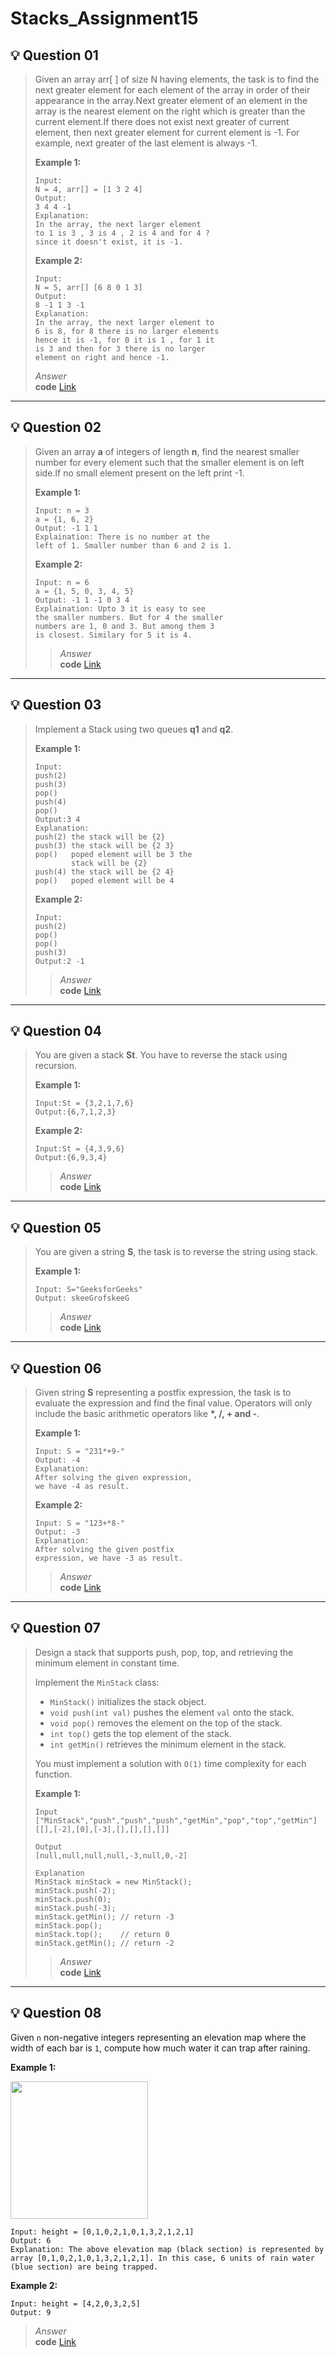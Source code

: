 # Stacks_Assignment15
## 💡 Question 01

> Given an array arr[ ] of size N having elements, the task is to find the next greater element for each element of the array in order of their appearance in the array.Next greater element of an element in the array is the nearest element on the right which is greater than the current element.If there does not exist next greater of current element, then next greater element for current element is -1. For example, next greater of the last element is always -1.
>
> **Example 1:**
>
> ```
> Input:
> N = 4, arr[] = [1 3 2 4]
> Output:
> 3 4 4 -1
> Explanation:
> In the array, the next larger element
> to 1 is 3 , 3 is 4 , 2 is 4 and for 4 ?
> since it doesn't exist, it is -1.
> ```
>
> **Example 2:**
>
> ```
> Input:
> N = 5, arr[] [6 8 0 1 3]
> Output:
> 8 -1 1 3 -1
> Explanation:
> In the array, the next larger element to
> 6 is 8, for 8 there is no larger elements
> hence it is -1, for 0 it is 1 , for 1 it
> is 3 and then for 3 there is no larger
> element on right and hence -1.
> ```
> *Answer*<br>
> **code** [Link](https://github.com/Srijana1425/Stacks_Assignment15/blob/main/ans1.js)
*********************************************************************************************************************************************************************
## 💡 Question 02

> Given an array **a** of integers of length **n**, find the nearest smaller number for every element such that the smaller element is on left side.If no small element present on the left print -1.
>
> **Example 1:**
>
> ```
> Input: n = 3
> a = {1, 6, 2}
> Output: -1 1 1
> Explaination: There is no number at the
> left of 1. Smaller number than 6 and 2 is 1.
> ```
>
> **Example 2:**
>
> ```
> Input: n = 6
> a = {1, 5, 0, 3, 4, 5}
> Output: -1 1 -1 0 3 4
> Explaination: Upto 3 it is easy to see
> the smaller numbers. But for 4 the smaller
> numbers are 1, 0 and 3. But among them 3
> is closest. Similary for 5 it is 4.
> ```
> > *Answer*<br>
> **code** [Link](https://github.com/Srijana1425/Stacks_Assignment15/blob/main/ans2.js)
*********************************************************************************************************************************************************************
## 💡 Question 03

> Implement a Stack using two queues **q1** and **q2**.
>
> **Example 1:**
>
> ```
> Input:
> push(2)
> push(3)
> pop()
> push(4)
> pop()
> Output:3 4
> Explanation:
> push(2) the stack will be {2}
> push(3) the stack will be {2 3}
> pop()   poped element will be 3 the
>         stack will be {2}
> push(4) the stack will be {2 4}
> pop()   poped element will be 4
>
> ```
>
> **Example 2:**
>
> ```
> Input:
> push(2)
> pop()
> pop()
> push(3)
> Output:2 -1
> ```
> > *Answer*<br>
> **code** [Link](https://github.com/Srijana1425/Stacks_Assignment15/blob/main/ans3.js)
*********************************************************************************************************************************************************************
## 💡 Question 04

> You are given a stack **St**. You have to reverse the stack using recursion.
>
> **Example 1:**
>
> ```
> Input:St = {3,2,1,7,6}
> Output:{6,7,1,2,3}
> ```
>
> **Example 2:**
>
> ```
> Input:St = {4,3,9,6}
> Output:{6,9,3,4}
> ```
> > *Answer*<br>
> **code** [Link](https://github.com/Srijana1425/Stacks_Assignment15/blob/main/ans4.js)
*********************************************************************************************************************************************************************
## 💡 Question 05

> You are given a string **S**, the task is to reverse the string using stack.
>
> **Example 1:**
>
> ```
> Input: S="GeeksforGeeks"
> Output: skeeGrofskeeG
> ```
> > *Answer*<br>
> **code** [Link]()
*********************************************************************************************************************************************************************
## 💡 Question 06

> Given string **S** representing a postfix expression, the task is to evaluate the expression and find the final value. Operators will only include the basic arithmetic operators like **\*, /, + and -**.
>
> **Example 1:**
>
> ```
> Input: S = "231*+9-"
> Output: -4
> Explanation:
> After solving the given expression,
> we have -4 as result.
>
> ```
>
> **Example 2:**
>
> ```
> Input: S = "123+*8-"
> Output: -3
> Explanation:
> After solving the given postfix
> expression, we have -3 as result.
> ```
> > *Answer*<br>
> **code** [Link](https://github.com/Srijana1425/Stacks_Assignment15/blob/main/ans6.js)
*********************************************************************************************************************************************************************
## 💡 Question 07

> Design a stack that supports push, pop, top, and retrieving the minimum element in constant time.
>
> Implement the `MinStack` class:
>
> - `MinStack()` initializes the stack object.
> - `void push(int val)` pushes the element `val` onto the stack.
> - `void pop()` removes the element on the top of the stack.
> - `int top()` gets the top element of the stack.
> - `int getMin()` retrieves the minimum element in the stack.
>
> You must implement a solution with `O(1)` time complexity for each function.
>
> **Example 1:**
>
> ```
> Input
> ["MinStack","push","push","push","getMin","pop","top","getMin"]
> [[],[-2],[0],[-3],[],[],[],[]]
>
> Output
> [null,null,null,null,-3,null,0,-2]
>
> Explanation
> MinStack minStack = new MinStack();
> minStack.push(-2);
> minStack.push(0);
> minStack.push(-3);
> minStack.getMin(); // return -3
> minStack.pop();
> minStack.top();    // return 0
> minStack.getMin(); // return -2
> ```
> > *Answer*<br>
> **code** [Link](https://github.com/Srijana1425/Stacks_Assignment15/blob/main/ans7.js)
*********************************************************************************************************************************************************************
## 💡 Question 08

Given `n` non-negative integers representing an elevation map where the width of each bar is `1`, compute how much water it can trap after raining.

**Example 1:**

<img src="https://pwskills.notion.site/image/https%3A%2F%2Fassets.leetcode.com%2Fuploads%2F2018%2F10%2F22%2Frainwatertrap.png?id=f0b192f5-9efa-4339-a63f-1a3a18daea19&table=block&spaceId=6fae2e0f-dedc-48e9-bc59-af2654c78209&width=820&userId=&cache=v2" height="220px">

```
Input: height = [0,1,0,2,1,0,1,3,2,1,2,1]
Output: 6
Explanation: The above elevation map (black section) is represented by array [0,1,0,2,1,0,1,3,2,1,2,1]. In this case, 6 units of rain water (blue section) are being trapped.
```

**Example 2:**

```
Input: height = [4,2,0,3,2,5]
Output: 9
```
> *Answer*<br>
> **code** [Link](https://github.com/Srijana1425/Stacks_Assignment15/blob/main/ans8.js)
